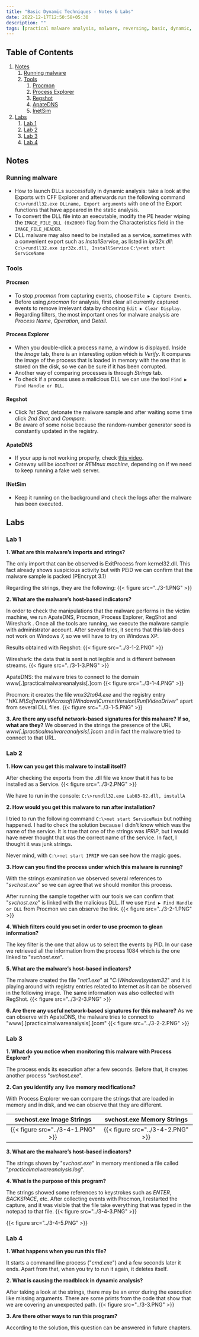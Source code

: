 ```yaml
---
title: "Basic Dynamic Techniques - Notes & Labs"
date: 2022-12-17T12:50:58+05:30
description: ""
tags: [practical malware analysis, malware, reversing, basic, dynamic, analysis, registers]
---
```


## Table of Contents
1. [Notes](#notes)
   1. [Running malware](#running-malware)
   2. [Tools](#tools)
      1. [Procmon](#procmon)
      2. [Process Explorer](#process-explorer)
      3. [Regshot](#regshot)
      4. [ApateDNS](#apatedns)
      5. [InetSim](#inetsim)
2. [Labs](#labs)
   1. [Lab 1](#lab-1)
   2. [Lab 2](#lab-2)
   3. [Lab 3](#lab-3)
   4. [Lab 4](#lab-4)

## Notes
### Running malware
- How to launch DLLs successfully in dynamic analysis: take a look at the Exports with CFF Explorer and afterwards run the following command `C:\>rundll32.exe DLLname, Export arguments` with one of the Export functions that have appeared in the static analysis.
- To convert the DLL file into an executable, modify the PE header wiping the `IMAGE_FILE_DLL (0x2000)` flag from the Characteristics field in the `IMAGE_FILE_HEADER`.
- DLL malware may also need to be installed as a service, sometimes with a convenient export such as *InstallService*, as listed in *ipr32x.dll*:
`C:\>rundll32.exe ipr32x.dll, InstallService`
`C:\>net start ServiceName`

### Tools
#### Procmon
- To stop *procmon* from capturing events, choose `File ▶ Capture Events`.
- Before using *procmon* for analysis, first clear all currently captured events to remove irrelevant data by choosing `Edit ▶ Clear Display`.
- Regarding filters, the most important ones for malware analysis are *Process Name*, *Operation*,
and *Detail*.

#### Process Explorer
- When you double-click a process name, a window is displayed. Inside the *Image* tab, there is an interesting option which is *Verify*. It compares the image of the process that is loaded in memory with the one that is stored on the disk, so we can be sure if it has been corrupted.
- Another way of comparing processes is through *Strings* tab.
- To check if a process uses a malicious DLL we can use the tool `Find ▶ Find Handle or DLL`.

#### Regshot
- Click *1st Shot*, detonate the malware sample and after waiting some time click *2nd Shot* and *Compare*.
- Be aware of some noise because the random-number generator seed is constantly updated in the registry.

#### ApateDNS
- If your app is not working properly, check [this video](https://www.youtube.com/watch?v=mqXayCkFaKY).
- Gateway will be *localhost* or *REMnux machine*, depending on if we need to keep running a fake web server.

#### INetSim
- Keep it running on the background and check the logs after the malware has been executed.


## Labs

### Lab 1

**1. What are this malware’s imports and strings?**

The only import that can be observed is ExitProcess from kernel32.dll. This fact already shows suspicious activity but with PEiD we can confirm that the malware sample is packed (PEncrypt 3.1)

Regarding the strings, they are the following:
{{< figure src="../3-1.PNG" >}}

**2. What are the malware’s host-based indicators?**

In order to check the manipulations that the malware performs in the victim machine, we run ApateDNS, Procmon, Process Explorer, RegShot and Wireshark . Once all the tools are running, we execute the malware sample with administrator account.
After several tries, it seems that this lab does not work on Windows 7, so we will have to try on Windows XP.

Results obtained with Regshot:
{{< figure src="../3-1-2.PNG" >}}

Wireshark: the data that is sent is not legible and is different between streams.
{{< figure src="../3-1-3.PNG" >}}

ApateDNS: the malware tries to connect to the domain www[.]practicalmalwareanalysis[.]com
{{< figure src="../3-1-4.PNG" >}}

Procmon: it creates the file *vmx32to64.exe* and the registry entry "*HKLM\Software\Microsoft\Windows\CurrentVersion\Run\VideoDriver*" apart from several DLL files.
{{< figure src="../3-1-5.PNG" >}}

**3. Are there any useful network-based signatures for this malware? If so, what are they?**
We observed in the strings the presence of the URL *www[.]practicalmalwareanalysis[.]com* and in fact the malware tried to connect to that URL.


### Lab 2

**1. How can you get this malware to install itself?**

After checking the exports from the .dll file we know that it has to be installed as a Service.
{{< figure src="../3-2.PNG" >}}

We have to run in the console:
`C:\>rundll32.exe Lab03-02.dll, installA`

**2. How would you get this malware to run after installation?**

I tried to run the following command `C:\>net start ServiceMain` but nothing happened. I had to check the solution because I didn't know which was the name of the service. It is true that one of the strings was *IPRIP*, but I would have never thought that was the correct name of the service. In fact, I thought it was junk strings.

Never mind, with `C:\>net start IPRIP` we can see how the magic goes.

**3. How can you find the process under which this malware is running?**

With the strings examination we observed several references to "*svchost.exe*" so we can agree that we should monitor this process.

After running the sample together with our tools we can confirm that "*svchost.exe*" is linked with the malicious DLL. If we use `Find ▶ Find Handle or DLL` from Procmon we can observe the link.
{{< figure src="../3-2-1.PNG" >}}

**4. Which filters could you set in order to use procmon to glean information?**

The key filter is the one that allow us to select the events by PID. In our case we retrieved all the information from the process 1084 which is the one linked to "*svchost.exe*".

**5. What are the malware’s host-based indicators?**

The malware created the file "*net1.exe*" at "*C:\Windows\system32*" and it is playing around with registry entries related to Internet as it can be observed in the following image. The same information was also collected with RegShot.
{{< figure src="../3-2-3.PNG" >}}

**6. Are there any useful network-based signatures for this malware?**
As we can observe with ApateDNS, the malware tries to connect to "www[.]practicalmalwareanalysis[.]com"
{{< figure src="../3-2-2.PNG" >}}


### Lab 3

**1. What do you notice when monitoring this malware with Process Explorer?**

The process ends its execution after a few seconds. Before that, it creates another process "*svchost.exe*".

**2. Can you identify any live memory modifications?**

With Process Explorer we can compare the strings that are loaded in memory and in disk, and we can observe that they are different.

|     svchost.exe Image Strings     |    svchost.exe Memory Strings     |
|:---------------------------------:|:---------------------------------:|
| {{< figure src="../3-4-1.PNG" >}} | {{< figure src="../3-4-2.PNG" >}} |

**3. What are the malware’s host-based indicators?**

The strings shown by "*svchost.exe*" in memory mentioned a file called "*practicalmalwareanalysis.log*".

**4. What is the purpose of this program?**

The strings showed some references to keystrokes such as *ENTER*, *BACKSPACE*, etc. After collecting events with Procmon, I restarted the capture, and it was visible that the file take everything that was typed in the notepad to that file.
{{< figure src="../3-4-3.PNG" >}}

{{< figure src="../3-4-5.PNG" >}}


### Lab 4

**1. What happens when you run this file?**

It starts a command line process ("*cmd.exe*") and a few seconds later it ends. Apart from that, when you try to run it again, it deletes itself.

**2. What is causing the roadblock in dynamic analysis?**

After taking a look at the strings, there may be an error during the execution like missing arguments. There are some prints from the code that show that we are covering an unexpected path.
{{< figure src="../3-3.PNG" >}}

**3. Are there other ways to run this program?**

According to the solution, this question can be answered in future chapters.
